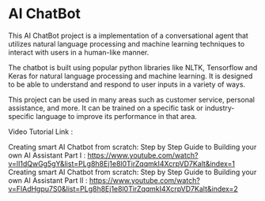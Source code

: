 
# AI ChatBot 

This AI ChatBot project is a implementation of a conversational agent that utilizes natural language processing and machine learning techniques to interact with users in a human-like manner.

The chatbot is built using popular python libraries like NLTK, Tensorflow and Keras for natural language processing and machine learning. It is designed to be able to understand and respond to user inputs in a variety of ways.

This project can be used in many areas such as customer service, personal assistance, and more. It can be trained on a specific task or industry-specific language to improve its performance in that area.

Video Tutorial Link : 

Creating smart AI Chatbot from scratch: Step by Step Guide to Building your own AI Assistant Part I : https://www.youtube.com/watch?v=lI1dQwGg5gY&list=PLg8h8Ej1e8l0TirZqqmkI4XcrpVD7Kalt&index=1  
Creating smart AI Chatbot from scratch: Step by Step Guide to Building your own AI Assistant Part II : https://www.youtube.com/watch?v=FlAdHgpu7S0&list=PLg8h8Ej1e8l0TirZqqmkI4XcrpVD7Kalt&index=2    

